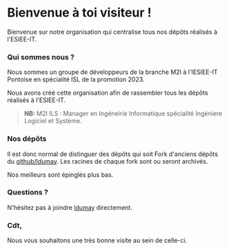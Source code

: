 # Bienvenue à toi visiteur !

Bienvenue sur notre organisation qui centralise tous nos dépôts réalisés à l'ESIEE-IT.

### Qui sommes nous ?

Nous sommes un groupe de développeurs de la branche M2I à l'IESIEE-IT Pontoise en spécialité ISL de la promotion 2023.

Nous avons créé cette organisation afin de rassembler tous les dépôts réalisés à l'ESIEE-IT.

> **NB:** M2I ILS : Manager en Ingéneirie Informatique spécialité Ingéniere Logiciel et Système.

### Nos dépôts

Il est donc normal de distinguer des dépôts qui soit Fork d'anciens dépôts du [github/ldumay](https://github.com/ldumay). Les racines de chaque fork sont ou seront archivés.

Nos meilleurs sont épinglés plus bas.

### Questions ?

N'hésitez pas à joindre [ldumay](https://github.com/ldumay) directement.

### Cdt,

Nous vous souhaitons une très bonne visite au sein de celle-ci.
